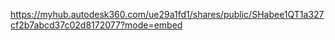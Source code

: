 https://myhub.autodesk360.com/ue29a1fd1/shares/public/SHabee1QT1a327cf2b7abcd37c02d8172077?mode=embed
